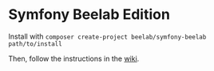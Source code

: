 Symfony Beelab Edition
======================

Install with `composer create-project beelab/symfony-beelab path/to/install`

Then, follow the instructions in the [wiki](https://github.com/Bee-Lab/symfony-beelab/wiki).
